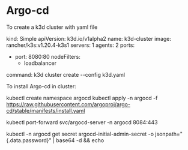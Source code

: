 # Argo-cd

To create a k3d cluster with yaml file

kind: Simple
apiVersion: k3d.io/v1alpha2
name: k3d-cluster
image: rancher/k3s:v1.20.4-k3s1
servers: 1
agents: 2
ports:
  - port: 8080:80
    nodeFilters:
      - loadbalancer

command:
k3d cluster create --config k3d.yaml 

To install Argo-cd in cluster:

kubectl create namespace argocd
kubectl apply -n argocd -f https://raw.githubusercontent.com/argoproj/argo-cd/stable/manifests/install.yaml


kubectl port-forward svc/argocd-server -n argocd 8084:443

kubectl -n argocd get secret argocd-initial-admin-secret -o jsonpath="{.data.password}" | base64 -d && echo